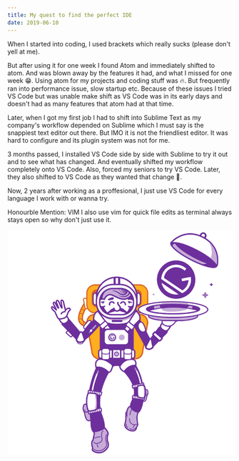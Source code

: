 ```yaml
---
title: My quest to find the perfect IDE
date: 2019-06-10
---
```


When I started into coding, I used brackets which really sucks (please don't yell at me).

But after using it for one week I found Atom and immediately shifted to atom. And was blown away by the features it had, and what I missed for one week 😁. Using atom for my projects and coding stuff was 🔥. But frequently ran into performance issue, slow startup etc. Because of these issues I tried VS Code but was unable make shift as VS Code was in its early days and doesn't had as many features that atom had at that time.

Later, when I got my first job I had to shift into Sublime Text as my company's workflow depended on Sublime which I must say is the snappiest text editor out there. But IMO it is not the friendliest editor. It was hard to configure and its plugin system was not for me.

3 months passed, I installed VS Code side by side with Sublime to try it out and to see what has changed. And eventually shifted my workflow completely onto VS Code. Also, forced my seniors to try VS Code. Later, they also shifted to VS Code as they wanted that change 😬.

Now, 2 years after working as a proffesional, I just use VS Code for every language I work with or wanna try.

Honourble Mention: VIM
I also use vim for quick file edits as terminal always stays open so why don't just use it.

![gatsby-astronaut](../images/gatsby-astronaut.png)
